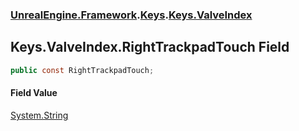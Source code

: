 ### [UnrealEngine.Framework](./UnrealEngine-Framework.md 'UnrealEngine.Framework').[Keys](./UnrealEngine-Framework-Keys.md 'UnrealEngine.Framework.Keys').[Keys.ValveIndex](./UnrealEngine-Framework-Keys-ValveIndex.md 'UnrealEngine.Framework.Keys.ValveIndex')
## Keys.ValveIndex.RightTrackpadTouch Field
  
```csharp
public const RightTrackpadTouch;
```
#### Field Value
[System.String](https://docs.microsoft.com/en-us/dotnet/api/System.String 'System.String')  
